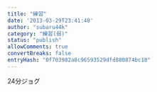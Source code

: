 ```yaml
---
title: "練習"
date: '2013-03-29T23:41:48'
author: "subaru44k"
category: "練習(弱)"
status: "publish"
allowComments: true
convertBreaks: false
entryHash: "0f703982a8c96593529dfd880874bc18"
---
```

24分ジョグ
